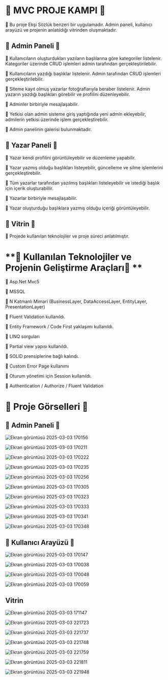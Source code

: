 # **💠 MVC PROJE KAMPI 💠**

💠 Bu proje Ekşi Sözlük benzeri bir uygulamadır. Admin paneli, kullanıcı arayüzü ve projenin anlatıldığı vitrinden oluşmaktadır. 

## **💠 Admin Paneli 💠**

💠 Kullanıcıların oluşturdukları yazıların başlılarına göre kategoriler listelenir. Kategoriler üzerinde CRUD işlemleri admin tarafından gerçekleştirilebilir.

💠 Kullanıcıların yazdığı başlıklar listelenir. Admin tarafından CRUD işlemleri gerçekleştirilebilir.

💠 Siteme kayıt olmuş yazarlar fotoğraflarıyla beraber listelenir. Admin yazarın yazdığı başlıkları görebilir ve profilini düzenleyebilir.

💠 Adminler birbiriyle mesajlaşabilir.

💠 Yetkisi olan admin sisteme giriş yaptığında yeni admin ekleyebilir, admilerin yetkisi üzerinde işlem gerçekleştirebilir.

💠 Admin panelinin galerisi bulunmaktadır. 

## **💠 Yazar Paneli 💠**

💠 Yazar kendi profilini görüntüleyebilir ve düzenleme yapabilir.

💠 Yazar yazmış olduğu başlıkları listeyebilir, güncelleme ve silme işlemlerini gerçekleştirebilir.

💠 Tüm yazarlar tarafından yazılmış başlıkları listeleyebilir ve istediği başlık için içerik oluşturabillir.

💠 Yazarlar birbiriyle mesajlaşabilir.

💠 Yazar oluşturduğu başlıklara yazmış olduğu içeriği görüntüleyebilir. 

## **💠 Vitrin 💠** 

💠 Projede kullanılan teknolojiler ve proje süreci anlatılmıştır. 

# **💠 Kullanılan Teknolojiler ve Projenin Geliştirme Araçları💠 **

💠 Asp.Net Mvc5 

💠 MSSQL 

💠 N Katmanlı Mimari (BusinessLayer, DataAccessLayer, EntityLayer, PresentationLayer)

💠 Fluent Validation kullanıldı. 

💠 Entity Framework / Code First yaklaşımı kullanıldı. 

💠 LINQ sorguları

💠 Partial view yapısı kullanıldı.

💠 SOLID prensiplerine bağlı kalındı.

💠 Custom Error Page kullanımı 

💠 Oturum yönetimi için Session kullanıldı. 

💠 Authentication / Authorize / Fluent Validation

# **💠 Proje Görselleri 💠**

## **💠 Admin Paneli 💠**

![Ekran görüntüsü 2025-03-03 170156](https://github.com/user-attachments/assets/c19ef578-21f0-4f92-b1b3-9b93e16f9cc0)

![Ekran görüntüsü 2025-03-03 170211](https://github.com/user-attachments/assets/dc0e0ce1-d00c-4ac5-8ad5-2c4742bec132)

![Ekran görüntüsü 2025-03-03 170222](https://github.com/user-attachments/assets/e390e277-be50-4e4d-869a-73422d3d09a0)

![Ekran görüntüsü 2025-03-03 170235](https://github.com/user-attachments/assets/8965bf28-304a-4a31-9b8a-43e41a98b1ec)

![Ekran görüntüsü 2025-03-03 170256](https://github.com/user-attachments/assets/aec2a5ad-7f47-4c87-aa37-5863f7b3a72e)

![Ekran görüntüsü 2025-03-03 170305](https://github.com/user-attachments/assets/6c257f83-2ba8-48d3-9d6e-b57f17497a82)

![Ekran görüntüsü 2025-03-03 170323](https://github.com/user-attachments/assets/8e73d967-b81e-4862-9756-092bccf916ab)

![Ekran görüntüsü 2025-03-03 170333](https://github.com/user-attachments/assets/a6a8b9cc-f75d-47fc-ac09-abe2baec6206)

![Ekran görüntüsü 2025-03-03 170341](https://github.com/user-attachments/assets/5a0b2aa2-ef35-44fb-9e35-b44afbb0fd3d)

![Ekran görüntüsü 2025-03-03 170348](https://github.com/user-attachments/assets/3f54c1bf-9d3a-4a45-afac-b5efb2dd207d)

## **💠 Kullanıcı Arayüzü 💠**

![Ekran görüntüsü 2025-03-03 170147](https://github.com/user-attachments/assets/d1926755-d85c-4393-8b63-49497077c662)

![Ekran görüntüsü 2025-03-03 170038](https://github.com/user-attachments/assets/0f1004b8-40a6-43c5-a303-b226064ea685)

![Ekran görüntüsü 2025-03-03 170048](https://github.com/user-attachments/assets/68253a09-8155-491b-932a-100b40ce3343)

![Ekran görüntüsü 2025-03-03 170059](https://github.com/user-attachments/assets/9b18baec-6150-46b6-b3f4-b1f4e1d0e935)

## **Vitrin**

![Ekran görüntüsü 2025-03-03 171147](https://github.com/user-attachments/assets/f3a3f9bb-8b66-4ec0-9515-f4d211b8b9ec)

![Ekran görüntüsü 2025-03-03 221723](https://github.com/user-attachments/assets/5730c82d-9bc7-48ef-bc44-67dd7dbe4b59)

![Ekran görüntüsü 2025-03-03 221737](https://github.com/user-attachments/assets/7376eab1-f8c5-4b55-a108-37a27879038b)

![Ekran görüntüsü 2025-03-03 221748](https://github.com/user-attachments/assets/9de7376b-7ea9-4f3f-ba8f-eb7e7081e122)

![Ekran görüntüsü 2025-03-03 221759](https://github.com/user-attachments/assets/e7c034d7-eb41-4914-b81a-018322e883fa)

![Ekran görüntüsü 2025-03-03 221811](https://github.com/user-attachments/assets/b8d6be63-006e-41f2-aae3-a6f3945801a9)

![Ekran görüntüsü 2025-03-03 221948](https://github.com/user-attachments/assets/c1bfcc00-84a1-4b59-9600-9909156f8466)

